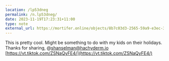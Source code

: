 ```yaml
---
location: /lp53dneg
permalink: /n.lp53dneg/
date: 2023-11-19T17:23:31+11:00
type: note
external_url: https://mortifer.online/objects/8b7c03d3-2565-59a9-e3ec-3b1530960090
---
```


This is pretty cool. Might be something to do with my kids on their holidays.
Thanks for sharing, @shanselman@hachyderm.io
[https://vt.tiktok.com/ZSNaQyFE4/](https://vt.tiktok.com/ZSNaQyFE4/)
